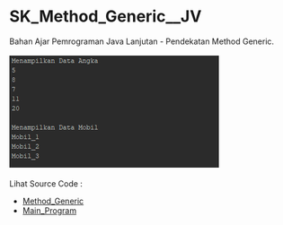 # SK_Method_Generic__JV
Bahan Ajar Pemrograman Java Lanjutan - Pendekatan Method Generic.<br><br>
<img src="https://github.com/RizkyKhapidsyah/SK_Method_Generic__JV/blob/master/result/001.PNG"><br><br>
Lihat Source Code :<br>
- <a href="https://github.com/RizkyKhapidsyah/SK_Method_Generic__JV/blob/master/src/com/rizkykhapidsyah/Method_Generic.java">Method_Generic</a><br>
- <a href="https://github.com/RizkyKhapidsyah/SK_Method_Generic__JV/blob/master/src/Main_Program.java">Main_Program</a>
